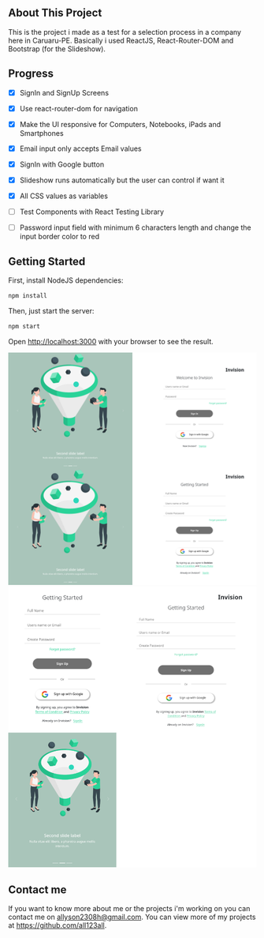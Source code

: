 ## About This Project

This is the project i made as a test for a selection process in a company here in Caruaru-PE.
Basically i used ReactJS, React-Router-DOM and Bootstrap (for the Slideshow).

## Progress

- [x] SignIn and SignUp Screens
- [x] Use react-router-dom for navigation
- [x] Make the UI responsive for Computers, Notebooks, iPads and Smartphones
- [x] Email input only accepts Email values
- [x] SignIn with Google button
- [x] Slideshow runs automatically but the user can control if want it
- [x] All CSS values as variables
- [ ] Test Components with React Testing Library
- [ ] Password input field with minimum 6 characters length and change the input border color to red


## Getting Started

First, install NodeJS dependencies:

```bash
npm install
```

Then, just start the server:

```bash
npm start
```

Open [http://localhost:3000](http://localhost:3000) with your browser to see the result.

<img src="./prints/p1.png">
<img src="./prints/p2.png">

## Contact me
If you want to know more about me or the projects i'm working on you can contact me on allyson2308h@gmail.com. You can view more of my projects at https://github.com/all123all.